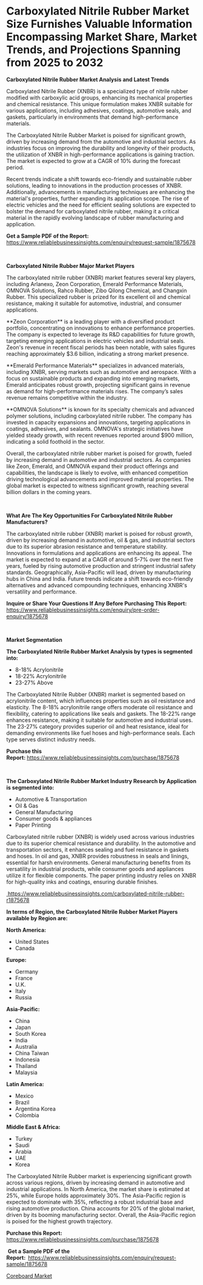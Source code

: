 <p><h1>Carboxylated Nitrile Rubber Market Size Furnishes Valuable Information Encompassing Market Share, Market Trends, and Projections Spanning from 2025 to 2032</h1></p><p><strong>Carboxylated Nitrile Rubber Market Analysis and Latest Trends</strong></p>
<p><p>Carboxylated Nitrile Rubber (XNBR) is a specialized type of nitrile rubber modified with carboxylic acid groups, enhancing its mechanical properties and chemical resistance. This unique formulation makes XNBR suitable for various applications, including adhesives, coatings, automotive seals, and gaskets, particularly in environments that demand high-performance materials.</p><p>The Carboxylated Nitrile Rubber Market is poised for significant growth, driven by increasing demand from the automotive and industrial sectors. As industries focus on improving the durability and longevity of their products, the utilization of XNBR in high-performance applications is gaining traction. The market is expected to grow at a CAGR of 10% during the forecast period. </p><p>Recent trends indicate a shift towards eco-friendly and sustainable rubber solutions, leading to innovations in the production processes of XNBR. Additionally, advancements in manufacturing techniques are enhancing the material's properties, further expanding its application scope. The rise of electric vehicles and the need for efficient sealing solutions are expected to bolster the demand for carboxylated nitrile rubber, making it a critical material in the rapidly evolving landscape of rubber manufacturing and application.</p></p>
<p><strong>Get a Sample PDF of the Report:&nbsp;</strong> <a href="https://www.reliablebusinessinsights.com/enquiry/request-sample/1875678?utm_campaign=3259&utm_medium=2&utm_source=Github&utm_content=ia&utm_term=01042025&utm_id=carboxylated-nitrile-rubber">https://www.reliablebusinessinsights.com/enquiry/request-sample/1875678</a></p>
<p>&nbsp;</p>
<p><strong>Carboxylated Nitrile Rubber Major Market Players</strong></p>
<p><p>The carboxylated nitrile rubber (XNBR) market features several key players, including Arlanexo, Zeon Corporation, Emerald Performance Materials, OMNOVA Solutions, Rahco Rubber, Zibo Qilong Chemical, and Changxin Rubber. This specialized rubber is prized for its excellent oil and chemical resistance, making it suitable for automotive, industrial, and consumer applications.</p><p>**Zeon Corporation** is a leading player with a diversified product portfolio, concentrating on innovations to enhance performance properties. The company is expected to leverage its R&D capabilities for future growth, targeting emerging applications in electric vehicles and industrial seals. Zeon's revenue in recent fiscal periods has been notable, with sales figures reaching approximately $3.6 billion, indicating a strong market presence.</p><p>**Emerald Performance Materials** specializes in advanced materials, including XNBR, serving markets such as automotive and aerospace. With a focus on sustainable products and expanding into emerging markets, Emerald anticipates robust growth, projecting significant gains in revenue as demand for high-performance materials rises. The company’s sales revenue remains competitive within the industry.</p><p>**OMNOVA Solutions** is known for its specialty chemicals and advanced polymer solutions, including carboxylated nitrile rubber. The company has invested in capacity expansions and innovations, targeting applications in coatings, adhesives, and sealants. OMNOVA's strategic initiatives have yielded steady growth, with recent revenues reported around $900 million, indicating a solid foothold in the sector.</p><p>Overall, the carboxylated nitrile rubber market is poised for growth, fueled by increasing demand in automotive and industrial sectors. As companies like Zeon, Emerald, and OMNOVA expand their product offerings and capabilities, the landscape is likely to evolve, with enhanced competition driving technological advancements and improved material properties. The global market is expected to witness significant growth, reaching several billion dollars in the coming years.</p></p>
<p>&nbsp;</p>
<p><strong>What Are The Key Opportunities For Carboxylated Nitrile Rubber Manufacturers?</strong></p>
<p><p>The carboxylated nitrile rubber (XNBR) market is poised for robust growth, driven by increasing demand in automotive, oil & gas, and industrial sectors due to its superior abrasion resistance and temperature stability. Innovations in formulations and applications are enhancing its appeal. The market is expected to expand at a CAGR of around 5-7% over the next five years, fueled by rising automotive production and stringent industrial safety standards. Geographically, Asia-Pacific will lead, driven by manufacturing hubs in China and India. Future trends indicate a shift towards eco-friendly alternatives and advanced compounding techniques, enhancing XNBR's versatility and performance.</p></p>
<p><strong>Inquire or Share Your Questions If Any Before Purchasing This Report:</strong> <a href="https://www.reliablebusinessinsights.com/enquiry/pre-order-enquiry/1875678?utm_campaign=3259&utm_medium=2&utm_source=Github&utm_content=ia&utm_term=01042025&utm_id=carboxylated-nitrile-rubber">https://www.reliablebusinessinsights.com/enquiry/pre-order-enquiry/1875678</a></p>
<p>&nbsp;</p>
<p><strong>Market Segmentation</strong></p>
<p><strong>The Carboxylated Nitrile Rubber Market Analysis by types is segmented into:</strong></p>
<p><ul><li>8-18% Acrylonitrile</li><li>18-22% Acrylonitrile</li><li>23-27% Above</li></ul></p>
<p><p>The Carboxylated Nitrile Rubber (XNBR) market is segmented based on acrylonitrile content, which influences properties such as oil resistance and elasticity. The 8-18% acrylonitrile range offers moderate oil resistance and flexibility, catering to applications like seals and gaskets. The 18-22% range enhances resistance, making it suitable for automotive and industrial uses. The 23-27% category provides superior oil and heat resistance, ideal for demanding environments like fuel hoses and high-performance seals. Each type serves distinct industry needs.</p></p>
<p><strong>Purchase this Report:&nbsp;</strong><a href="https://www.reliablebusinessinsights.com/purchase/1875678?utm_campaign=3259&utm_medium=2&utm_source=Github&utm_content=ia&utm_term=01042025&utm_id=carboxylated-nitrile-rubber">https://www.reliablebusinessinsights.com/purchase/1875678</a></p>
<p>&nbsp;</p>
<p><strong>The Carboxylated Nitrile Rubber Market Industry Research by Application is segmented into:</strong></p>
<p><ul><li>Automotive & Transportation</li><li>Oil & Gas</li><li>General Manufacturing</li><li>Consumer goods & appliances</li><li>Paper Printing</li></ul></p>
<p><p>Carboxylated nitrile rubber (XNBR) is widely used across various industries due to its superior chemical resistance and durability. In the automotive and transportation sectors, it enhances sealing and fuel resistance in gaskets and hoses. In oil and gas, XNBR provides robustness in seals and linings, essential for harsh environments. General manufacturing benefits from its versatility in industrial products, while consumer goods and appliances utilize it for flexible components. The paper printing industry relies on XNBR for high-quality inks and coatings, ensuring durable finishes.</p></p>
<p><a href="https://www.reliablebusinessinsights.com/carboxylated-nitrile-rubber-r1875678?utm_campaign=3259&utm_medium=2&utm_source=Github&utm_content=ia&utm_term=01042025&utm_id=carboxylated-nitrile-rubber">&nbsp;https://www.reliablebusinessinsights.com/carboxylated-nitrile-rubber-r1875678</a></p>
<p><strong>In terms of Region, the Carboxylated Nitrile Rubber Market Players available by Region are:</strong></p>
<p>
    <p> <strong> North America: </strong>
        <ul>
            <li>United States</li>
            <li>Canada</li>
        </ul>
        </p> 
    <p> <strong> Europe: </strong>
        <ul>
            <li>Germany</li>
            <li>France</li>
            <li>U.K.</li>
            <li>Italy</li>
            <li>Russia</li>
        </ul>
        </p> 
    <p> <strong> Asia-Pacific: </strong>
        <ul>
            <li>China</li>
            <li>Japan</li>
            <li>South Korea</li>
            <li>India</li>
            <li>Australia</li>
            <li>China Taiwan</li>
            <li>Indonesia</li>
            <li>Thailand</li>
            <li>Malaysia</li>
        </ul>
        </p> 
    <p> <strong> Latin America: </strong>
        <ul>
            <li>Mexico</li>
            <li>Brazil</li>
            <li>Argentina Korea</li>
            <li>Colombia</li>
        </ul>
        </p> 
    <p> <strong> Middle East & Africa: </strong>
        <ul>
            <li>Turkey</li>
            <li>Saudi</li>
            <li>Arabia</li>
            <li>UAE</li>
            <li>Korea</li>
        </ul>
    </p>
    </p>
<p><p>The Carboxylated Nitrile Rubber market is experiencing significant growth across various regions, driven by increasing demand in automotive and industrial applications. In North America, the market share is estimated at 25%, while Europe holds approximately 30%. The Asia-Pacific region is expected to dominate with 35%, reflecting a robust industrial base and rising automotive production. China accounts for 20% of the global market, driven by its booming manufacturing sector. Overall, the Asia-Pacific region is poised for the highest growth trajectory.</p></p>
<p><strong>Purchase this Report: </strong><a href="https://www.reliablebusinessinsights.com/purchase/1875678?utm_campaign=3259&utm_medium=2&utm_source=Github&utm_content=ia&utm_term=01042025&utm_id=carboxylated-nitrile-rubber">https://www.reliablebusinessinsights.com/purchase/1875678</a></p>
<p>&nbsp;<strong>Get a Sample PDF of the Report:&nbsp;&nbsp;</strong><a href="https://www.reliablebusinessinsights.com/enquiry/request-sample/1875678?utm_campaign=3259&utm_medium=2&utm_source=Github&utm_content=ia&utm_term=01042025&utm_id=carboxylated-nitrile-rubber">https://www.reliablebusinessinsights.com/enquiry/request-sample/1875678</a></p>
<p><strong></strong></p>
<p><p><a href="https://github.com/krulicfidura/Market-Research-Report-List-1/blob/main/coreboard-market.md?utm_campaign=3259&utm_medium=2&utm_source=Github&utm_content=ia&utm_term=01042025&utm_id=carboxylated-nitrile-rubber">Coreboard Market</a></p></p>